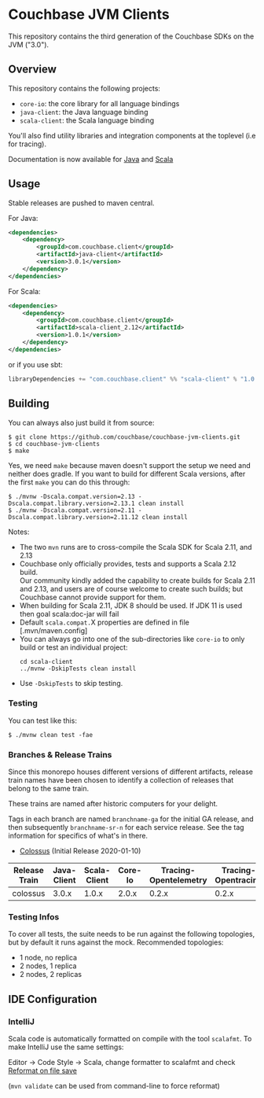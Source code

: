 # Couchbase JVM Clients

This repository contains the third generation of the Couchbase SDKs on the JVM ("3.0").

## Overview

This repository contains the following projects:

 - `core-io`: the core library for all language bindings
 - `java-client`: the Java language binding
 - `scala-client`: the Scala language binding

You'll also find utility libraries and integration components at the toplevel (i.e for tracing).
 
Documentation is now available for [Java](https://docs.couchbase.com/java-sdk/3.0/hello-world/start-using-sdk.html) 
and [Scala](https://docs.couchbase.com/scala-sdk/1.0/start-using-sdk.html)
 
## Usage

Stable releases are pushed to maven central.

For Java:

```xml
<dependencies>
    <dependency>
        <groupId>com.couchbase.client</groupId>
        <artifactId>java-client</artifactId>
        <version>3.0.1</version>
    </dependency>
</dependencies>
```

For Scala:

```xml
<dependencies>
    <dependency>
        <groupId>com.couchbase.client</groupId>
        <artifactId>scala-client_2.12</artifactId>
        <version>1.0.1</version>
    </dependency>
</dependencies>
```
or if you use sbt:
```sbt
libraryDependencies += "com.couchbase.client" %% "scala-client" % "1.0.1"
```

## Building
You can always also just build it from source:

```
$ git clone https://github.com/couchbase/couchbase-jvm-clients.git
$ cd couchbase-jvm-clients
$ make
```

Yes, we need `make` because maven doesn't support the setup we need and neither does gradle. If you
want to build for different Scala versions, after the first `make` you can do this through:

```shell script
$ ./mvnw -Dscala.compat.version=2.13 -Dscala.compat.library.version=2.13.1 clean install
$ ./mvnw -Dscala.compat.version=2.11 -Dscala.compat.library.version=2.11.12 clean install
```

Notes:
+ The two `mvn` runs are to cross-compile the Scala SDK for Scala 2.11, and 2.13
+ Couchbase only officially provides, tests and supports a Scala 2.12 build.  
Our community kindly added the capability to create builds for Scala 2.11 and 2.13, and users are of course welcome to create such builds; but Couchbase cannot provide support for them.
+ When building for Scala 2.11, JDK 8 should be used. If JDK 11 is used then goal scala:doc-jar will fail
+ Default `scala.compat.`X properties are defined in file [.mvn/maven.config]
+ You can always go into one of the sub-directories like `core-io` to only build or test an 
individual project:
    ```shell script
    cd scala-client
    ../mvnw -DskipTests clean install
    ```
+ Use `-DskipTests` to skip testing.

### Testing 

You can test like this:

```shell script
$ ./mvnw clean test -fae
```

### Branches & Release Trains

Since this monorepo houses different versions of different artifacts, release train names have been chosen
to identify a collection of releases that belong to the same train.

These trains are named after historic computers for your delight.

Tags in each branch are named `branchname-ga` for the initial GA release, and then subsequently `branchname-sr-n` for
each service release. See the tag information for specifics of what's in there.

 - [Colossus](https://en.wikipedia.org/wiki/Colossus_computer) (Initial Release 2020-01-10)

| Release Train | Java-Client | Scala-Client | Core-Io | Tracing-Opentelemetry | Tracing-Opentracing |
| ------------- | ----------- | ------------ | ------- | --------------------- | ------------------- |
| colossus      | 3.0.x       | 1.0.x        | 2.0.x   | 0.2.x                 | 0.2.x               |

### Testing Infos

To cover all tests, the suite needs to be run against the following topologies, but by default it
runs against the mock. Recommended topologies:

 - 1 node, no replica
 - 2 nodes, 1 replica
 - 2 nodes, 2 replicas
 
## IDE Configuration

### IntelliJ
Scala code is automatically formatted on compile with the tool `scalafmt`.  To make IntelliJ use the same settings:

Editor -> Code Style -> Scala, change formatter to scalafmt
and check [Reformat on file save](https://scalameta.org/scalafmt/docs/installation.html#format-on-save)

(`mvn validate` can be used from command-line to force reformat)
